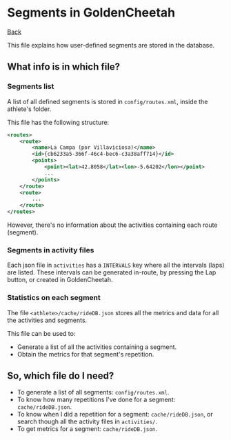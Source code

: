# Segments in GoldenCheetah

[Back](../README.md)

This file explains how user-defined segments are stored in the database.

## What info is in which file?

### Segments list

A list of all defined segments is stored in `config/routes.xml`, inside the athlete's folder.

This file has the following structure:

```xml
<routes>
    <route>
        <name>La Campa (por Villaviciosa)</name>
        <id>{cb6233a5-366f-46c4-bec6-c3a38aff714}</id>
        <points>
            <point><lat>42.8058</lat><lon>-5.64202</lon></point>
            ...
        </points>
    </route>
    <route>
        ...
    </route>
</routes>
```

However, there's no information about the activities containing each route (segment).


### Segments in activity files

Each json file in `activities` has a `INTERVALS` key where all the intervals (laps) are listed. These intervals can be generated in-route, by pressing the Lap button, or created in GoldenCheetah.

### Statistics on each segment

The file `<athlete>/cache/rideDB.json` stores all the metrics and data for all the activities and segments.

This file can be used to:

- Generate a list of all the activities containing a segment.
- Obtain the metrics for that segment's repetition.


## So, which file do I need?

- To generate a list of all segments: `config/routes.xml`.
- To know how many repetitions I've done for a segment: `cache/rideDB.json`.
- To know when I did a repetition for a segment: `cache/rideDB.json`, or search though all the activity files in `activities/`.
- To get metrics for a segment: `cache/rideDB.json`.
